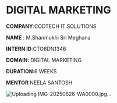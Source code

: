 
# DIGITAL MARKETING 

**COMPANY**:CODTECH IT SOLUTIONS 

**NAME** : M.Shanmukhi Sri Meghana

**INTERN ID**:CTO6DN1346

**DOMAIN**: DIGITAL MARKETING 

**DURATION**:6 WEEKS

**MENTOR**:NEELA SANTOSH

![Uploading IMG-20250626-WA0000.jpg…]()

